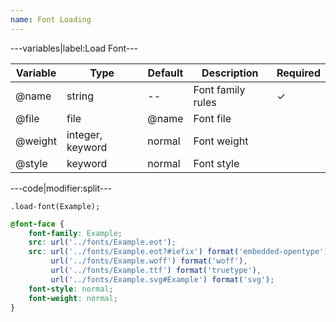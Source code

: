 ```yaml
---
name: Font Loading
---
```


---variables|label:Load Font---

| Variable | Type | Default | Description | Required |
| -- | -- | -- | -- | -- |
| @name | string | -- | Font family rules | ✓ |
| @file | file | @name | Font file ||
| @weight | integer, keyword | normal | Font weight ||
| @style | keyword | normal | Font style ||

---code|modifier:split---

```less
.load-font(Example);
```

```css
@font-face {
	font-family: Example;
	src: url('../fonts/Example.eot');
	src: url('../fonts/Example.eot?#iefix') format('embedded-opentype'),
	     url('../fonts/Example.woff') format('woff'),
		 url('../fonts/Example.ttf') format('truetype'),
		 url('../fonts/Example.svg#Example') format('svg');
	font-style: normal;
	font-weight: normal;
}
```